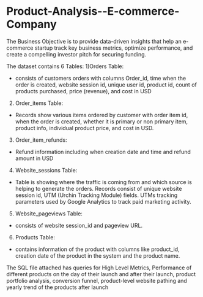 # Product-Analysis--E-commerce-Company

The Business Objective is to provide data-driven insights that help an e-commerce startup track key business metrics, optimize 
performance, and create a compelling investor pitch for securing funding. 

The dataset contains 6 Tables:
1)Orders Table:
- consists of customers orders with columns Order_id, time when the order is created, website session id, unique user id, product id, count of products purchased, price (revenue), and cost in USD
2) Order_items Table:
- Records show various items ordered by customer with order item id, when the order is created, whether it is primary or non primary item, product info, individual product price, and cost in USD.
3) Order_item_refunds:
- Refund information including when creation date and time and refund amount in USD
4) Website_sessions Table:
- Table is showing where the traffic is coming from and which source is helping to generate the orders. Records consist of unique website session id, UTM (Urchin Tracking Module) fields. UTMs tracking parameters used by Google Analytics to track paid marketing activity.
5) Website_pageviews Table:
- consists of website session_id and pageview URL.
6) Products Table:
- contains information of the product with columns like product_id, creation date of the product in the system and the product name.

The SQL file attached has queries for High Level Metrics, Performance of different products on the day of their launch and after their launch, product portfolio analysis, conversion funnel, product-level website pathing and yearly trend of the products after launch 
